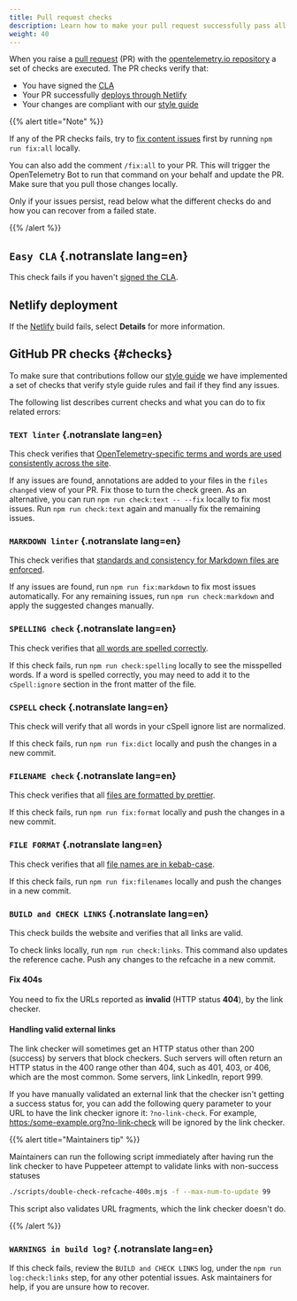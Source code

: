 ```yaml
---
title: Pull request checks
description: Learn how to make your pull request successfully pass all checks
weight: 40
---
```


When you raise a
[pull request](https://docs.github.com/en/get-started/learning-about-github/github-glossary#pull-request)
(PR) with the
[opentelemetry.io repository](https://github.com/open-telemetry/opentelemetry.io)
a set of checks are executed. The PR checks verify that:

- You have signed the [CLA](#easy-cla)
- Your PR successfully [deploys through Netlify](#netlify-deployment)
- Your changes are compliant with our [style guide](#checks)

{{% alert title="Note" %}}

If any of the PR checks fails, try to
[fix content issues](../pull-requests/#fix-issues) first by running
`npm run fix:all` locally.

You can also add the comment `/fix:all` to your PR. This will trigger the
OpenTelemetry Bot to run that command on your behalf and update the PR. Make
sure that you pull those changes locally.

Only if your issues persist, read below what the different checks do and how you
can recover from a failed state.

{{% /alert %}}

## `Easy CLA` {.notranslate lang=en}

This check fails if you haven't [signed the CLA](../prerequisites/#cla).

## Netlify deployment

If the [Netlify](https://www.netlify.com/) build fails, select **Details** for
more information.

## GitHub PR checks {#checks}

To make sure that contributions follow our [style guide](../style-guide/) we
have implemented a set of checks that verify style guide rules and fail if they
find any issues.

The following list describes current checks and what you can do to fix related
errors:

### `TEXT linter` {.notranslate lang=en}

This check verifies that
[OpenTelemetry-specific terms and words are used consistently across the site](../style-guide/#opentelemetryio-word-list).

If any issues are found, annotations are added to your files in the
`files changed` view of your PR. Fix those to turn the check green. As an
alternative, you can run `npm run check:text -- --fix` locally to fix most
issues. Run `npm run check:text` again and manually fix the remaining issues.

### `MARKDOWN linter` {.notranslate lang=en}

This check verifies that
[standards and consistency for Markdown files are enforced](../style-guide/#markdown-standards).

If any issues are found, run `npm run fix:markdown` to fix most issues
automatically. For any remaining issues, run `npm run check:markdown` and apply
the suggested changes manually.

### `SPELLING check` {.notranslate lang=en}

This check verifies that
[all words are spelled correctly](../style-guide/#spell-checking).

If this check fails, run `npm run check:spelling` locally to see the misspelled
words. If a word is spelled correctly, you may need to add it to the
`cSpell:ignore` section in the front matter of the file.

### `CSPELL` check {.notranslate lang=en}

This check will verify that all words in your cSpell ignore list are normalized.

If this check fails, run `npm run fix:dict` locally and push the changes in a
new commit.

### `FILENAME check` {.notranslate lang=en}

This check verifies that all
[files are formatted by prettier](../style-guide/#file-format).

If this check fails, run `npm run fix:format` locally and push the changes in a
new commit.

### `FILE FORMAT` {.notranslate lang=en}

This check verifies that all
[file names are in kebab-case](../style-guide/#file-names).

If this check fails, run `npm run fix:filenames` locally and push the changes in
a new commit.

### `BUILD and CHECK LINKS` {.notranslate lang=en}

This check builds the website and verifies that all links are valid.

To check links locally, run `npm run check:links`. This command also updates the
reference cache. Push any changes to the refcache in a new commit.

#### Fix 404s

You need to fix the URLs reported as **invalid** (HTTP status **404**), by the
link checker.

#### Handling valid external links

The link checker will sometimes get an HTTP status other than 200 (success) by
servers that block checkers. Such servers will often return an HTTP status in
the 400 range other than 404, such as 401, 403, or 406, which are the most
common. Some servers, link LinkedIn, report 999.

If you have manually validated an external link that the checker isn't getting a
success status for, you can add the following query parameter to your URL to
have the link checker ignore it: `?no-link-check`. For example,
<https:/some-example.org?no-link-check> will be ignored by the link checker.

{{% alert title="Maintainers tip" %}}

Maintainers can run the following script immediately after having run the link
checker to have Puppeteer attempt to validate links with non-success statuses

```sh
./scripts/double-check-refcache-400s.mjs -f --max-num-to-update 99
```

This script also validates URL fragments, which the link checker doesn't do.

{{% /alert %}}

### `WARNINGS in build log?` {.notranslate lang=en}

If this check fails, review the `BUILD and CHECK LINKS` log, under the
`npm run log:check:links` step, for any other potential issues. Ask maintainers
for help, if you are unsure how to recover.
